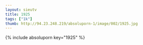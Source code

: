 ```yaml
--- 
layout: sieutv
title: 1925
tags: ["1k"]
thumb: http://94.23.248.219/absoluporn-1/image/002/1925.jpg
---
```

{% include absoluporn key="1925" %} 
